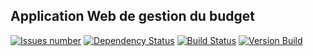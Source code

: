 ## Application Web de gestion du budget
<a href='https://github.com/vzwingma/gestion-budget/issues'><img src='http://githubbadges.herokuapp.com/vzwingma/gestion-budget/issues?style=square' alt='Issues number' /></a>
<a href='https://www.versioneye.com/user/projects/55c4b29e653762001a003599'><img src='https://www.versioneye.com/user/projects/55c4b29e653762001a003599/badge.svg?style=flat' alt='Dependency Status' /></a>
<a href='https://travis-ci.org/vzwingma/gestion-budget/branches'><img src='https://travis-ci.org/vzwingma/gestion-budget.svg?branch=webapp' alt='Build Status' /></a>
<a href='https://github.com/vzwingma/gestion-budget/releases/latest/'><img src='https://d25lcipzij17d.cloudfront.net/badge.svg?id=gh&type=6&v=3.5.0&x2=0' alt='Version Build' /></a>